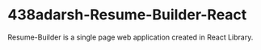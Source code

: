 # 438adarsh-Resume-Builder-React
Resume-Builder is a single page web application created in React Library.
